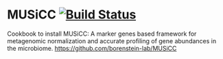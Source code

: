# MUSiCC [![Build Status](https://travis-ci.org/EagleGenomics-cookbooks/MUSiCC.svg?branch=master)](https://travis-ci.org/EagleGenomics-cookbooks/MUSiCC)

Cookbook to install MUSiCC: A marker genes based framework for metagenomic normalization and accurate profiling of gene abundances in the microbiome. https://github.com/borenstein-lab/MUSiCC

